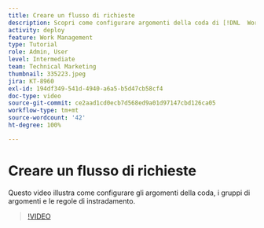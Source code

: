 ```yaml
---
title: Creare un flusso di richieste
description: Scopri come configurare argomenti della coda di [!DNL  Workfront] , gruppi di argomenti e regole di instradamento per gestire le richieste e i lavori in entrata.
activity: deploy
feature: Work Management
type: Tutorial
role: Admin, User
level: Intermediate
team: Technical Marketing
thumbnail: 335223.jpeg
jira: KT-8960
exl-id: 194df349-541d-4940-a6a5-b5d47cb58cf4
doc-type: video
source-git-commit: ce2aad1cd0ecb7d568ed9a01d97147cbd126ca05
workflow-type: tm+mt
source-wordcount: '42'
ht-degree: 100%

---
```


# Creare un flusso di richieste

Questo video illustra come configurare gli argomenti della coda, i gruppi di argomenti e le regole di instradamento.

>[!VIDEO](https://video.tv.adobe.com/v/335223/?quality=12&learn=on)




